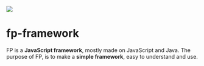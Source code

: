 ![](C:\Users\Pau\Desktop\Developing\Apps\fp-framework\assets\fp-logo.png)

# fp-framework

FP is a **JavaScript framework**, mostly made on JavaScript and Java.
The purpose of FP, is to make a **simple framework**, easy to understand and use.